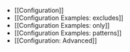 * [[Configuration]]
* [[Configuration Examples: excludes]]
* [[Configuration Examples: only]]
* [[Configuration Examples: patterns]]
* [[Configuration: Advanced]]